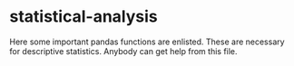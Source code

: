 # statistical-analysis
Here some important pandas functions are enlisted. These are necessary for descriptive statistics. Anybody can get help from this file. 
